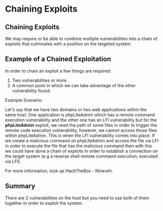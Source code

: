 # Chaining Exploits

## Chaining Exploits

We may require or be able to combine multiple vulnerabilities into a chain of exploits that culminates with a position on the targeted system.

## Example of a Chained Exploitation

In order to chain an exploit a few things are required:

1. Two vulnerabilities or more
2. A common point in which we can take advantage of the other vulnerability found.

Example Scenario:

Let's say that we have two domains or two web applications within the same host. One application is phpLiteAdmin which has a remote command execution vulnerability and the other one has an LFI vulnerability but for the **phpLiteAdmin** exploit, we need the path of some files in order to trigger the remote code execution vulnerability, however, we cannot access those files within phpLiteAdmin. This is when the LFI vulnerability comes into place. If we create a malicious command on phpLiteAdmin and access the file via LFI in order to execute the file that has the malicious command then with this we could have done a chain of exploits in order to establish a connection on the target system \(e.g a reverse shell remote command execution, executed via LFI\).

For more information, look up HackTheBox - Nineveh.

## Summary

There are 2 vulnerabilities on the host but you need to use both of them together in order to exploit the system.



